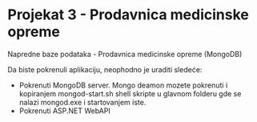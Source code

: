 # Projekat 3 - Prodavnica medicinske opreme
Napredne baze podataka - Prodavnica medicinske opreme (MongoDB)

Da biste pokrenuli aplikaciju, neophodno je uraditi sledeće:

- Pokrenuti MongoDB server. Mongo deamon mozete pokrenuti i kopiranjem mongod-start.sh shell skripte u glavnom folderu gde se nalazi mongod.exe i startovanjem iste.
- Pokrenuti ASP.NET WebAPI
